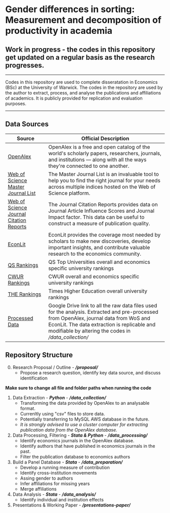 # Gender differences in sorting: Measurement and decomposition of productivity in academia

## Work in progress - the codes in this repository get updated on a regular basis as the research progresses.

-------
Codes in this repository are used to complete disseratation in Economics (BSc) at the University of Warwick.
The codes in the repository are used by the author to extract, process, and analyse the publications and affiliations of academics. It is publicly provided for replication and evaluation purposes.

----------

## Data Sources
| Source | Official Description |
| ------ | ----------- | 
| [OpenAlex](https://openalex.org/) | OpenAlex is a free and open catalog of the world's scholarly papers, researchers, journals, and institutions — along with all the ways they're connected to one another.|
| [Web of Science Master Journal List](https://mjl.clarivate.com/collection-list-downloads) | The Master Journal List is an invaluable tool to help you to find the right journal for your needs across multiple indices hosted on the Web of Science platform.|
| [Web of Science Journal Citation Reports](https://jcr.clarivate.com/jcr/browse-journals) | The Journal Citation Reports provides data on Journal Article Influence Scores and Journal Impact factor. This data can be useful to construct a measure of publication quality.|
| [EconLit](https://www.aeaweb.org/econlit/journal_list.php) | EconLit provides the coverage most needed by scholars to make new discoveries, develop important insights, and contribute valuable research to the economics community.|
| [QS Rankings](https://www.topuniversities.com/university-rankings)| QS Top Universities overall and economics specific university rankings |
| [CWUR Rankings](https://cwur.org/)| CWUR overall and economics specific university rankings |
| [THE Rankings](https://www.timeshighereducation.com/world-university-rankings)| Times Higher Education overall university rankings |
| [Processed Data](https://drive.google.com/drive/folders/1V2oDuHfGY-sSDt4ECUGdFOV_83uO-ACO?usp=share_link) | Google Drive link to all the raw data files used for the analysis. Extracted and pre-processed from OpenAlex, journal data from WoS and EconLit. The data extraction is replicable and modifiable by altering the codes in */data_collection/* |


## Repository Structure


0) Research Proposal / Outline - ***/proposal/***
    - Propose a research question, identify key data source, and discuss identification

**Make sure to change all file and folder paths when running the code**

1) Data Extraction - ***Python*** - ***/data_collection/***
    - Transforming the data provided by OpenAlex to an analysable format.
    - Currenltly using "csv" files to store data.
    - Potentially transferring to MySQL AWS database in the future.
    - *It is strongly advised to use a cluster computer for extracting publication data from the OpenAlex database.*
2) Data Processing, Filtering - ***Stata & Python*** - ***/data_processing/***
    - Identify economics journals in the OpenAlex database.
    - Identify authors that have published in economics journals in the past.
    - Filter the publication database to economics authors
3) Build a Panel Database - ***Stata*** - ***/data_preparation/***
    - Develop a running measure of contribution
    - Identify cross-institution movements
    - Assing gender to authors
    - Infer affiliations for missing years
    - Merge affiliations
4) Data Analysis - ***Stata*** - ***/data_analysis/***
    - Identify individual and institution effects
5) Presentations & Working Paper - ***/presentations-paper/***
